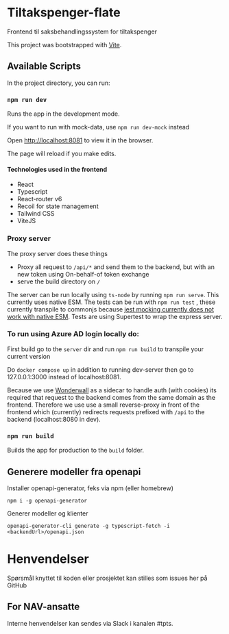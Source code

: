 # Tiltakspenger-flate

Frontend til saksbehandlingssystem for tiltakspenger

This project was bootstrapped with [Vite](https://vitejs.dev/guide/).

## Available Scripts

In the project directory, you can run:

### `npm run dev`

Runs the app in the development mode.

If you want to run with mock-data, use `npm run dev-mock` instead

Open [http://localhost:8081](http://localhost:8081) to view it in the browser.

The page will reload if you make edits.

#### Technologies used in the frontend
- React
- Typescript
- React-router v6
- Recoil for state management
- Tailwind CSS
- ViteJS

### Proxy server

The proxy server does these things
- Proxy all request to `/api/*` and send them to the backend, but with an new token using On-behalf-of token exchange
- serve the build directory on `/`

The server can be run locally using `ts-node` by running `npm run serve`. This currently uses native ESM. The tests can be run with `npm run test` , these currently transpile to commonjs because [jest mocking currently does not work with native ESM](https://github.com/facebook/jest/issues/10025). Tests are using Supertest to wrap the express server.

### To run using Azure AD login locally do:

First build go to the `server` dir and run `npm run build` to transpile your current version

Do `docker compose up` in addition to running dev-server then go to 127.0.0.1:3000 instead of localhost:8081.

Because we use [Wonderwall](https://github.com/nais/wonderwall) as a sidecar to handle auth (with cookies) its required that request to the backend comes from the same domain as the frontend. Therefore we use  use a small reverse-proxy in front of the frontend which (currently) redirects requests prefixed with `/api` to the backend (localhost:8080 in dev).

### `npm run build`

Builds the app for production to the `build` folder.

## Generere modeller fra openapi
Installer openapi-generator, feks via npm (eller homebrew)

``npm i -g openapi-generator``

Generer modeller og klienter

``openapi-generator-cli generate -g typescript-fetch -i <backendUrl>/openapi.json``

# Henvendelser

Spørsmål knyttet til koden eller prosjektet kan stilles som issues her på GitHub


## For NAV-ansatte

Interne henvendelser kan sendes via Slack i kanalen #tpts.
